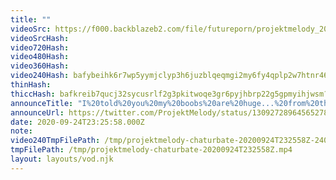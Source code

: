 ```yaml
---
title: ""
videoSrc: https://f000.backblazeb2.com/file/futureporn/projektmelody_2020-09-24_23-24-51.mkv
videoSrcHash: 
video720Hash: 
video480Hash: 
video360Hash: 
video240Hash: bafybeihk6r7wp5yymjclyp3h6juzblqeqmgi2my6fy4qplp2w7htnr46cu?filename=projektmelody-chaturbate-20200924T232558Z-240p.mp4
thinHash: 
thiccHash: bafkreib7qucj32sycusrlf2g3pkitwoqe3gr6pyjhbrp22g5gpmyihjwsm?filename=20200924T232558Z-thicc.jpg
announceTitle: "I%20told%20you%20my%20boobs%20are%20huge...%20from%20this%20angle....%20I%20fixed%20everything%20and%20I%27m%20live%20on%20CB%21%21"
announceUrl: https://twitter.com/ProjektMelody/status/1309272896456527872
date: 2020-09-24T23:25:58.000Z
note: 
video240TmpFilePath: /tmp/projektmelody-chaturbate-20200924T232558Z-240p.mp4
tmpFilePath: /tmp/projektmelody-chaturbate-20200924T232558Z.mp4
layout: layouts/vod.njk
---
```

